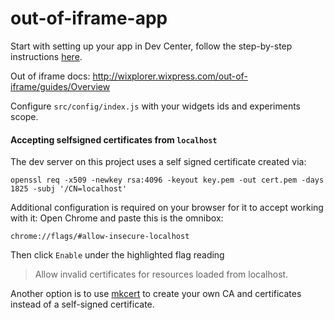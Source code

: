 # out-of-iframe-app

Start with setting up your app in Dev Center, follow the step-by-step instructions [here](http://wixplorer.wixpress.com/out-of-iframe/guides/DEV%20Center%20Configuration).

Out of iframe docs:
http://wixplorer.wixpress.com/out-of-iframe/guides/Overview

Configure `src/config/index.js` with your widgets ids and experiments scope.

#### Accepting selfsigned certificates from `localhost`

The dev server on this project uses a self signed certificate created via:

```
openssl req -x509 -newkey rsa:4096 -keyout key.pem -out cert.pem -days 1825 -subj '/CN=localhost'
```

Additional configuration is required on your browser for it to accept working with it:
Open Chrome and paste this is the omnibox:

```
chrome://flags/#allow-insecure-localhost
```

Then click `Enable` under the highlighted flag reading

> Allow invalid certificates for resources loaded from localhost.

Another option is to use [mkcert](https://github.com/FiloSottile/mkcert) to create your own CA and certificates instead of a self-signed certificate.
